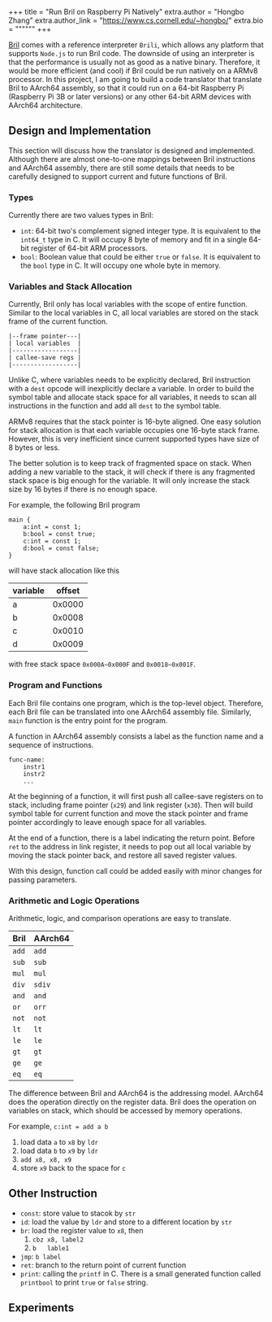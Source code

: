 +++
title = "Run Bril on Raspberry Pi Natively"
extra.author = "Hongbo Zhang"
extra.author_link = "https://www.cs.cornell.edu/~hongbo/"
extra.bio = """"""
+++

[Bril][] comes with a reference interpreter `Brili`, 
which allows any platform that supports `Node.js` to run Bril code.
The downside of using an interpreter is that
the performance is usually not as good as a native binary.
Therefore, it would be more efficient (and cool) if Bril could be run natively on a ARMv8 processor.
In this project, I am going to build a code translator that
translate Bril to AArch64 assembly,
so that it could run on a 64-bit Raspberry Pi (Raspberry Pi 3B or later versions)
or any other 64-bit ARM devices with AArch64 architecture.

[bril]: https://github.com/sampsyo/bril

## Design and Implementation

This section will discuss how the translator is designed and implemented.
Although there are almost one-to-one mappings between Bril instructions and AArch64 assembly,
there are still some details that needs to be carefully designed to support
current and future functions of Bril.

### Types

Currently there are two values types in Bril:

* `int`: 64-bit two's complement signed integer type. 
It is equivalent to the `int64_t` type in C.
It will occupy 8 byte of memory and fit in a single 64-bit register of 64-bit ARM processors.
* `bool`: Boolean value that could be either `true` or `false`.
It is equivalent to the `bool` type in C.
It will occupy one whole byte in memory. 

### Variables and Stack Allocation

Currently, Bril only has local variables with the scope of entire function.
Similar to the local variables in C, all local variables are stored on the 
stack frame of the current function.

```
|--frame pointer---|
| local variables  |
|------------------|
| callee-save regs |
|------------------|
```

Unlike C, where variables needs to be explicitly declared, 
Bril instruction with a `dest` opcode will inexplicitly declare a variable.
In order to build the symbol table and allocate stack space for all variables,
it needs to scan all instructions in the function and add all `dest` to 
the symbol table.

ARMv8 requires that the stack pointer is 16-byte aligned.
One easy solution for stack allocation is that each variable occupies one
16-byte stack frame.
However, this is very inefficient since current supported types have size of
8 bytes or less.

The better solution is to keep track of fragmented space on stack. 
When adding a new variable to the stack, 
it will check if there is any fragmented stack space is big enough for the 
variable.
It will only increase the stack size by 16 bytes if there is no enough space.

For example, the following Bril program  

```
main {
    a:int = const 1;
    b:bool = const true;
    c:int = const 1;
    d:bool = const false;
}
```
will have stack allocation like this

|variable|offset|
|--------|------|
|a       |0x0000|
|b       |0x0008|
|c       |0x0010|
|d       |0x0009|

with free stack space `0x000A~0x000F` and `0x0018~0x001F`.

### Program and Functions

Each Bril file contains one program, which is the top-level object.
Therefore, each Bril file can be translated into one AArch64 assembly file.
Similarly, `main` function is the entry point for the program.

A function in AArch64 assembly consists a label as the function name and a sequence of instructions.
```assembly
func-name:
    instr1
    instr2
    ...
```

At the beginning of a function, it will first push all callee-save registers
on to stack, including frame pointer (`x29`) and link register (`x30`).
Then will build symbol table for current function 
and move the stack pointer and frame pointer accordingly to leave enough space
for all variables.

At the end of a function, there is a label indicating the return point.
Before `ret` to the address in link register, 
it needs to pop out all local variable by moving the stack pointer back,
   and restore all saved register values.

With this design, function call could be added easily with minor changes
for passing parameters.

### Arithmetic and Logic Operations

Arithmetic, logic, and comparison operations are easy to translate.

|Bril |AArch64|
|-----|-------|
|`add`|`add`  |
|`sub`|`sub`  |
|`mul`|`mul`  |
|`div`|`sdiv` |
|`and`|`and`  |
|`or` |`orr`  |
|`not`|`not`  |
|`lt` |`lt`   |
|`le` |`le`   |
|`gt` |`gt`   |
|`ge` |`ge`   |
|`eq` |`eq`   |

The difference between Bril and AArch64 is the addressing model.
AArch64 does the operation directly on the register data.
Bril does the operation on variables on stack, 
     which should be accessed by memory operations.

For example, `c:int = add a b`

1. load data `a` to `x8` by `ldr`
2. load data `b` to `x9` by `ldr`
3. `add x8, x8, x9`
4. store `x9` back to the space for `c`

## Other Instruction

* `const`: store value to stacok by `str`
* `id`: load the value by `ldr` and store to a different location by `str`
* `br`: load the register value to `x8`, then
    1. `cbz x8, label2`
    2. `b   lable1`
* `jmp`: `b label`
* `ret`: branch to the return point of current function
* `print`: calling the `printf` in C. 
There is a small generated function called `printbool` 
to print `true` or `false` string.

## Experiments
